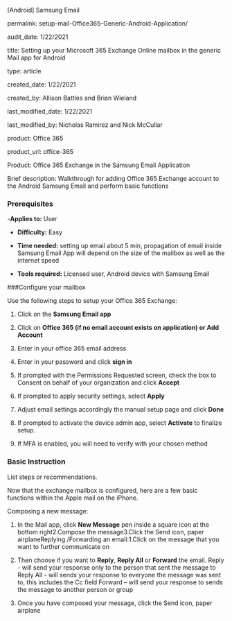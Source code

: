 [Android] Samsung Email

permalink: setup-mail-Office365-Generic-Android-Application/

audit_date: 1/22/2021

title: Setting up your Microsoft 365 Exchange Online mailbox in the generic Mail app for Android

type: article

created_date: 1/22/2021

created_by: Allison Battles and Brian Wieland

last_modified_date: 1/22/2021

last_modified_by: Nicholas Ramirez and Nick McCullar

product: Office 365

product_url: office-365

Product: Office 365 Exchange in the Samsung Email Application

Brief description: Walkthrough for adding Office 365 Exchange account to the Android  Samsung Email and perform basic functions

### Prerequisites

-**Applies to:** User

- **Difficulty:** Easy

- **Time needed:** setting up email about 5 min, propagation of email inside Samsung Email App will depend on the size of the mailbox as well as the internet speed

- **Tools required:** Licensed user, Android device with Samsung Email

###Configure your mailbox

Use the following steps to setup your Office 365 Exchange:

1. Click on the **Samsung Email app** 

2. Click on **Office 365 (if no email account exists on application) or Add Account** 

3. Enter in your office 365 email address

4. Enter in your password and click **sign in**

5. If prompted with the Permissions Requested screen, check the box to Consent on behalf of your organization and click **Accept**

6. If prompted to apply security settings, select **Apply**

7. Adjust email settings accordingly the manual setup page and click **Done** 

8. If prompted to activate the device admin app, select **Activate** to finalize setup.

9. If MFA is enabled, you will need to verify with your chosen method

### Basic Instruction

List steps or recommendations.

Now that the exchange mailbox is configured, here are a few basic functions within the Apple mail on the iPhone.

Composing a new message:

1. In the Mail app, click **New Message** pen inside a square icon at the bottom right2.Compose the message3.Click the Send icon, paper airplaneReplying /Forwarding an email:1.Click on the message that you want to further communicate on

2. Then choose if you want to  **Reply**,  **Reply All** or **Forward** the email. Reply  - will send your response only to the person that sent the message to  Reply All - will sends your response to everyone the message was sent to, this includes the Cc field Forward – will send your response to sends the message to another person or group

3. Once you have composed your message, click the Send icon, paper airplane

